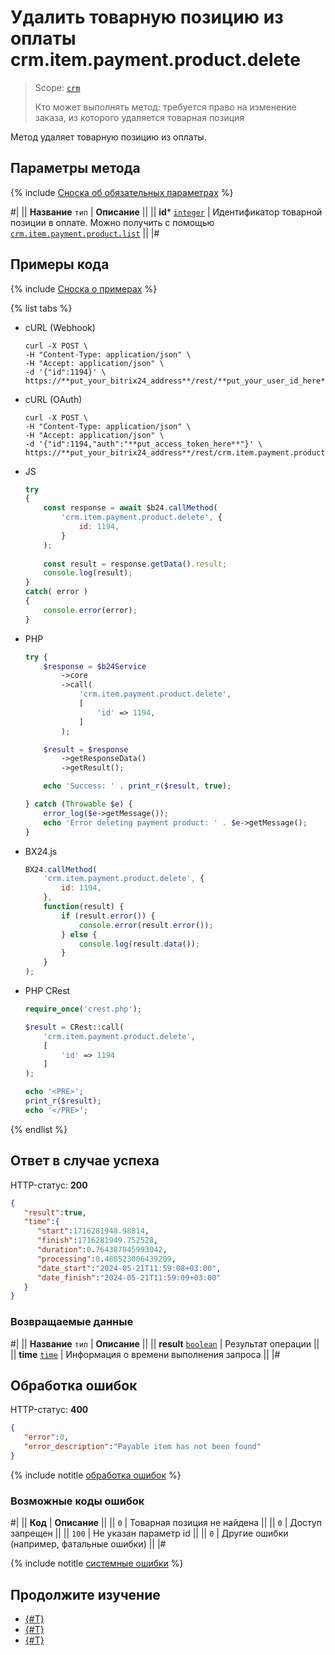 # Удалить товарную позицию из оплаты crm.item.payment.product.delete

> Scope: [`crm`](../../../../scopes/permissions.md)
>
> Кто может выполнять метод: требуется право на изменение заказа, из которого удаляется товарная позиция


Метод удаляет товарную позицию из оплаты.

## Параметры метода

{% include [Сноска об обязательных параметрах](../../../../../_includes/required.md) %}

#|
|| **Название**
`тип` | **Описание** ||
|| **id***
[`integer`](../../../../data-types.md) | Идентификатор товарной позиции в оплате.
Можно получить с помощью [`crm.item.payment.product.list`](../../../../crm/universal/payment/products-in-payment/crm-item-payment-product-list.md)
 ||
|#

## Примеры кода

{% include [Сноска о примерах](../../../../../_includes/examples.md) %}

{% list tabs %}

- cURL (Webhook)

    ```http
    curl -X POST \
    -H "Content-Type: application/json" \
    -H "Accept: application/json" \
    -d '{"id":1194}' \
    https://**put_your_bitrix24_address**/rest/**put_your_user_id_here**/**put_your_webhook_here**/crm.item.payment.product.delete
    ```

- cURL (OAuth)

    ```http
    curl -X POST \
    -H "Content-Type: application/json" \
    -H "Accept: application/json" \
    -d '{"id":1194,"auth":"**put_access_token_here**"}' \
    https://**put_your_bitrix24_address**/rest/crm.item.payment.product.delete
    ```

- JS


    ```js
    try
    {
    	const response = await $b24.callMethod(
    		'crm.item.payment.product.delete', {
    			id: 1194,
    		}
    	);
    	
    	const result = response.getData().result;
    	console.log(result);
    }
    catch( error )
    {
    	console.error(error);
    }
    ```

- PHP


    ```php
    try {
        $response = $b24Service
            ->core
            ->call(
                'crm.item.payment.product.delete',
                [
                    'id' => 1194,
                ]
            );
    
        $result = $response
            ->getResponseData()
            ->getResult();
    
        echo 'Success: ' . print_r($result, true);
    
    } catch (Throwable $e) {
        error_log($e->getMessage());
        echo 'Error deleting payment product: ' . $e->getMessage();
    }
    ```

- BX24.js

    ```js
    BX24.callMethod(
        'crm.item.payment.product.delete', {
            id: 1194,
        },
        function(result) {
            if (result.error()) {
                console.error(result.error());
            } else {
                console.log(result.data());
            }
        }
    );
    ```

- PHP CRest

    ```php
    require_once('crest.php');

    $result = CRest::call(
        'crm.item.payment.product.delete',
        [
            'id' => 1194
        ]
    );

    echo '<PRE>';
    print_r($result);
    echo '</PRE>';
    ```

{% endlist %}

## Ответ в случае успеха

HTTP-статус: **200**

```json
{
   "result":true,
   "time":{
      "start":1716281948.98814,
      "finish":1716281949.752528,
      "duration":0.764387845993042,
      "processing":0.488523006439209,
      "date_start":"2024-05-21T11:59:08+03:00",
      "date_finish":"2024-05-21T11:59:09+03:00"
   }
}
```

### Возвращаемые данные

#|
|| **Название**
`тип` | **Описание** ||
|| **result**
[`boolean`](../../../../data-types.md) | Результат операции ||
|| **time**
[`time`](../../../../data-types.md) | Информация о времени выполнения запроса ||
|#

## Обработка ошибок

HTTP-статус: **400**

```json
{
   "error":0,
   "error_description":"Payable item has not been found"
}
```

{% include notitle [обработка ошибок](../../../../../_includes/error-info.md) %}

### Возможные коды ошибок

#|
|| **Код** | **Описание** ||
|| `0` | Товарная позиция не найдена ||
|| `0` | Доступ запрещен ||
|| `100` | Не указан параметр id ||
|| `0` | Другие ошибки (например, фатальные ошибки) ||
|#

{% include notitle [системные ошибки](../../../../../_includes/system-errors.md) %}

## Продолжите изучение

- [{#T}](./crm-item-payment-product-add.md)
- [{#T}](./crm-item-payment-product-list.md)
- [{#T}](./crm-item-payment-product-delete.md)